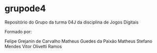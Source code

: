 # grupode4
Repositório do Grupo da turma 04J da disciplina de Jogos Digitais

Formado por:

Felipe Grejanin de Carvalho
Matheus Guedes da Paixão
Matheus Stefano Mendes
Vitor Olivetti Ramos


